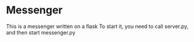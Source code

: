 # Messenger
This is a messenger written on a flask
To start it, you need to call server.py, and then start messenger.py
